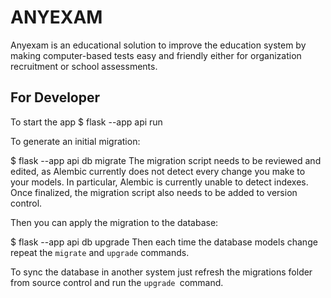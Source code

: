 # ANYEXAM
Anyexam is an educational solution to improve the education system by making computer-based tests easy and friendly either for organization recruitment or school assessments.




## For Developer
To start the app 
$ flask --app api run


To generate an initial migration:

$ flask --app api db migrate
The migration script needs to be reviewed and edited, as Alembic currently does not detect every change you make to your models. In particular, Alembic is currently unable to detect indexes. Once finalized, the migration script also needs to be added to version control.

Then you can apply the migration to the database:

$ flask --app api db upgrade
Then each time the database models change repeat the `migrate` and `upgrade` commands.

To sync the database in another system just refresh the migrations folder from source control and run the `upgrade `command.